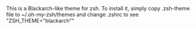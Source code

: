 This is a Blackarch-like theme for zsh. To install it, simply copy .zsh-theme file to ~/.oh-my-zsh/themes and change .zshrc to see "ZSH_THEME="blackarch""
